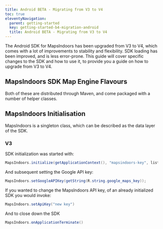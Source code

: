 ```yaml
---
title: Android BETA - Migrating from V3 to V4
toc: true
eleventyNavigation:
  parent: getting-started
  key: getting-started-b4-migration-android
  title: Android BETA - Migrating from V3 to V4
---
```


The Android SDK for MapsIndoors has been upgraded from V3 to V4, which comes with a lot of improvements to stability and flexibility. SDK loading has been improved, and is less error-prone. This guide will cover specific changes to the SDK and how to use it, to provide you a guide on how to upgrade from V3 to V4.

## MapsIndoors SDK Map Engine Flavours

<!--- This part is not 100% settled, be sure to talk to Frederik to confirm before release!
As of V4 the MapsIndoors mobile SDKs support both Google Maps and Mapbox. A version of the SDK is available for each map engine.

MapsIndoorsSDKGoogleMaps 4.x.x

MapsIndoorsSDKMapbox 4.x.x
--->

Both of these are distributed through Maven, and come packaged with a number of helper classes.

## MapsIndoors Initialisation

MapsIndoors is a singleton class, which can be described as the data layer of the SDK.

### V3

SDK initialization was started with:

```java
MapsIndoors.initialize(getApplicationContext(), "mapsindoors-key", listener);
```

And subsequent setting the Google API key:

```java
MapsIndoors.setGoogleAPIKey(getString(R.string.google_maps_key));
```

If you wanted to change the MapsIndoors API key, of an already initialized SDK you would invoke:

```java
MapsIndoors.setApiKey("new key")
```

And to close down the SDK

```java
MapsIndoors.onApplicationTerminate()
```
